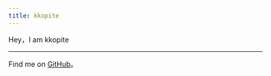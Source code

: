 ```yaml
---
title: kkopite
---
```


<ClientOnly>
  <Plum/>
</ClientOnly>

Hey，I am kkopite



***

Find me on [GitHub](https://github.com/action-hong)。

